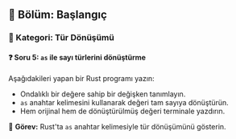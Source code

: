 ## 📘 Bölüm: Başlangıç  
### 🔹 Kategori: Tür Dönüşümü  
#### ❓ Soru 5: `as` ile sayı türlerini dönüştürme

Aşağıdakileri yapan bir Rust programı yazın:

- Ondalıklı bir değere sahip bir değişken tanımlayın.
- `as` anahtar kelimesini kullanarak değeri tam sayıya dönüştürün.
- Hem orijinal hem de dönüştürülmüş değeri terminale yazdırın.

🔧 **Görev:** Rust'ta `as` anahtar kelimesiyle tür dönüşümünü gösterin.
